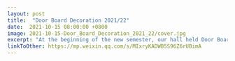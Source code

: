 ```yaml
---
layout: post
title:  "Door Board Decoration 2021/22"
date:  2021-10-15 08:00:00 +0800
image: 2021-10-15-Door_Board_Decoration_2021_22/cover.jpg
excerpt: "At the beginning of the new semester, our hall held Door Board Decoration Competition with the theme of “H4ppiness”."
linkToOther: https://mp.weixin.qq.com/s/MIxryKADWB5S96Z6rUBimA
---
```


